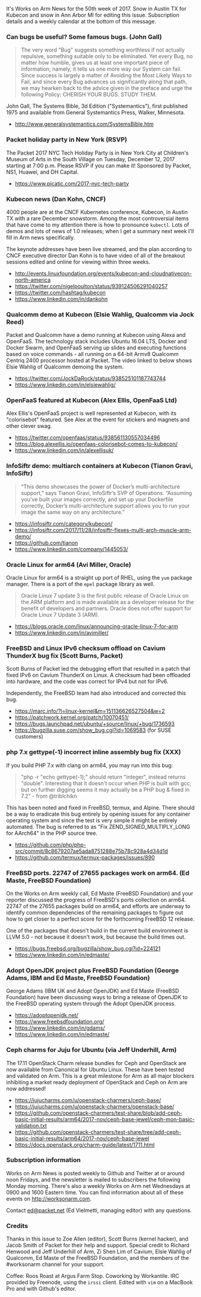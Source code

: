 It's Works on Arm News for the 50th week of 2017. Snow in 
Austin TX for Kubecon and snow in Ann Arbor MI for editing
this issue. Subscription details and a weekly calendar at
the bottom of this message.

### Can bugs be useful? Some famous bugs. (John Gall)

> The very word "Bug" suggests something worthless if not actually
repulsive, something suitable only to be eliminated. Yet every Bug, no
matter how humble, gives us at least one important piece of
information; namely, it tells us one more way our System can fail.
Since success is largely a matter of Avoiding the Most Likely Ways to
Fail, and since every Bug advances us significantly along that path, we
may hearken back to the advice given in the preface and urge the following
Policy: CHERISH YOUR BUGS. STUDY THEM.

John Gall, The Systems Bible, 3d Edition ("Systemantics"), first
published 1975 and available from General Systemantics Press, Walker, Minnesota.

* http://www.generalsystemantics.com/SystemsBible.htm

### Packet holiday party in New York (RSVP)

The Packet 2017 NYC Tech Holiday Party is in New York City at Children's Museum of Arts
in the South Village on Tuesday, December 12, 2017 starting at 7:00 p.m.
Please RSVP if you can make it! Sponsored by Packet, NS1, Huawei, and DH Capital.

* https://www.picatic.com/2017-nyc-tech-party

### Kubecon news (Dan Kohn, CNCF)

4000 people are at the CNCF Kubernetes conference, Kubecon, in Austin TX with
a rare December snowstorm. Among the most controversial items
that have come to my attention there is how to pronounce `kubectl`. Lots of
demos and lots of news of 1.0 releases; when I get a summary next week I'll
fill in Arm news specifically.

The keynote addresses have been live streamed, and the plan according to 
CNCF executive director Dan Kohn is to have video of all of the
breakout sessions edited and online for viewing within three weeks.

* http://events.linuxfoundation.org/events/kubecon-and-cloudnativecon-north-america
* https://twitter.com/nigelpoulton/status/939124506291040257
* https://twitter.com/hashtag/kubecon
* https://www.linkedin.com/in/dankohn

### Qualcomm demo at Kubecon (Elsie Wahlig, Qualcomm via Jock Reed)

Packet and Qualcomm have a demo running at Kubecon using
Alexa and OpenFaaS. The technology stack includes Ubuntu 16.04 LTS,
Docker and Docker Swarm, and OpenFaaS serving up slides and 
executing functions based on voice commands - all running on
a 64-bit Armv8 Qualcomm Centriq 2400 processor hosted at Packet.
The video linked to below shows Elsie Wahlig of Qualcomm demoing the system.

* https://twitter.com/JockDaRock/status/938525101187743744
* https://www.linkedin.com/in/elsiewahlig/

### OpenFaaS featured at Kubecon (Alex Ellis, OpenFaaS Ltd)

Alex Ellis's OpenFaaS project is well represented at Kubecon,
with its "colorisebot" featured. See Alex at the event for
stickers and magnets and other clever swag.

* https://twitter.com/openfaas/status/938561130557034496
* https://blog.alexellis.io/openfaas-colorisebot-comes-to-kubecon/
* https://www.linkedin.com/in/alexellisuk/

### InfoSiftr demo: multiarch containers at Kubecon (Tianon Gravi, InfoSiftr)

> “This demo showcases the power of Docker’s multi-architecture
support,” says Tianon Gravi, InfoSiftr’s SVP of Operations. “Assuming
you’ve built your images correctly, and set up your Dockerfile
correctly, Docker’s multi-architecture support allows you to run
your image the same way on any architecture.”

* https://infosiftr.com/category/kubecon/
* https://infosiftr.com/2017/11/28/infosiftr-flexes-multi-arch-muscle-arm-demo/
* https://github.com/tianon
* https://www.linkedin.com/company/1445053/

### Oracle Linux for arm64 (Avi Miller, Oracle)

Oracle Linux for arm64 is a straight up port of RHEL, using the `yum` package manager. There is a
port of the `epel` package library as well.

> Oracle Linux 7 update 3 is the first public release of Oracle
Linux on the ARM platform and is made available as a developer
release for the benefit of developers and partners. Oracle does not
offer support for Oracle Linux 7 Update 3 (ARM).

* https://blogs.oracle.com/linux/announcing-oracle-linux-7-for-arm
* https://www.linkedin.com/in/avimiller/

### FreeBSD and Linux IPv6 checksum offload on Cavium ThunderX bug fix (Scott Burns, Packet)

Scott Burns of Packet led the debugging effort that resulted in a patch
that fixed IPv6 on Cavium ThunderX on Linux. A checksum had been offloaded
into hardware, and the code was correct for IPv4 but not for IPv6. 

Independently, the FreeBSD team had also introduced and corrected this bug.

* https://marc.info/?l=linux-kernel&m=151136626527504&w=2
* https://patchwork.kernel.org/patch/10070451/
* https://bugs.launchpad.net/ubuntu/+source/linux/+bug/1736593
* https://bugzilla.suse.com/show_bug.cgi?id=1069583 (for SUSE customers)

### php 7.x gettype(-1) incorrect inline assembly bug fix (XXX)

If you build PHP 7.x with clang on arm64, you may run into this bug:

> "php -r "echo gettype(-1);" should return "integer", instead
returns "double". Interesting that it doesn't occur when PHP is
built with gcc, but on further digging seems it may actually be a
PHP bug & fixed in 7.2" - from @triblchikn

This has been noted and fixed in FreeBSD, termux, and Alpine. There
should be a way to eradicate this bug entirely by opening issues
for any container operating system and since the test is very simple
it might be entirely automated. The bug is referred to as
"Fix ZEND_SIGNED_MULTIPLY_LONG for AArch64" in the PHP source tree.

* https://github.com/php/php-src/commit/8c8679207ae5ada8751288e75b78c928a4d34d1d
* https://github.com/termux/termux-packages/issues/890

### FreeBSD ports. 22747 of 27655 packages work on arm64. (Ed Maste, FreeBSD Foundation)

On the Works on Arm weekly call, Ed Maste (FreeBSD Foundation) and your
reporter discussed the progress of FreeBSD's ports collection on arm64.
22747 of the 27655 packages build on arm64, and efforts are underway to 
identify common dependencies of the remaining packages to figure out
how to get closer to a perfect score for the forthcoming FreeBSD 12 release.

One of the packages that doesn't build in the current build environment is
LLVM 5.0 - not because it doesn't work, but because the build times out. 

* https://bugs.freebsd.org/bugzilla/show_bug.cgi?id=224121
* https://www.linkedin.com/in/edmaste/

### Adopt OpenJDK project plus FreeBSD Foundation (George Adams, IBM and Ed Maste, FreeBSD Foundation)

George Adams (IBM UK and Adopt OpenJDK) and Ed Maste (FreeBSD Foundation)
have been discussing ways to bring a release of OpenJDK to the FreeBSD
operating system through the Adopt OpenJDK process.

* https://adoptopenjdk.net/
* https://www.freebsdfoundation.org/
* https://www.linkedin.com/in/gdams/
* https://www.linkedin.com/in/edmaste/

### Ceph charms for Juju for Ubuntu (via Jeff Underhill, Arm)

The 17.11 OpenStack Charm release bundles for Ceph and OpenStack
are now available from Canonical for Ubuntu Linux. These have been
tested and validated on Arm. This is a great milestone for Arm as
all major blockers inhibiting a market ready deployment of OpenStack
and Ceph on Arm are now addressed!

* https://jujucharms.com/u/openstack-charmers/ceph-base/
* https://jujucharms.com/u/openstack-charmers/openstack-base/
* https://github.com/openstack-charmers/test-share/blob/add-ceph-basic-initial-results/arm64/2017-nov/ceph-base-jewel/ceph-mon-basic-validation.txt
* https://github.com/openstack-charmers/test-share/tree/add-ceph-basic-initial-results/arm64/2017-nov/ceph-base-jewel
* https://docs.openstack.org/charm-guide/latest/1711.html 

### Subscription information

Works on Arm News is posted weekly to Github and Twitter at or around noon
Fridays, and the newsletter is mailed to subscribers the following Monday morning.
There's also a weekly Works on Arm net Wednesdays at 0900 and 1600 Eastern time.
You can find information about all of these events on http://worksonarm.com.

Contact ed@packet.net (Ed Vielmetti, managing editor) with any questions.

### Credits

Thanks in this issue to Zoe Allen (editor), Scott Burns (kernel hacker), and
Jacob Smith of Packet for their help and support. Special credit to Richard
Henwood and Jeff Underhill of Arm, Zi Shen Lim of Cavium, Elsie Wahlig of
Qualcomm, Ed Maste of the FreeBSD Foundation, and the members of the #worksonarm
channel for your support. 

Coffee: Roos Roast at Argus Farm Stop. Coworking by Workantile. IRC provided by
Freenode, using the `irssi` client. Edited with `vim` on a MacBook Pro and with
Github's editor. 
